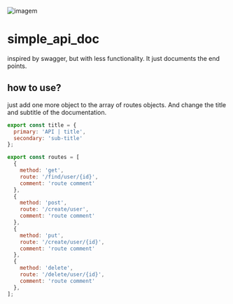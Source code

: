 ![imagem](https://github.com/anderson-oliveira-git/simple_api_doc/assets/6682086/67e377a6-4d5a-47da-8e66-6c8402c69d7a)
# simple_api_doc
 inspired by swagger, but with less functionality. It just documents the end points.

## how to use?
just add one more object to the array of routes objects. 
And change the title and subtitle of the documentation.
```js
export const title = {
  primary: 'API | title',
  secondary: 'sub-title'
};

export const routes = [
  {
    method: 'get',
    route: '/find/user/{id}',
    comment: 'route comment'
  },
  {
    method: 'post',
    route: '/create/user',
    comment: 'route comment'
  },
  {
    method: 'put',
    route: '/create/user/{id}',
    comment: 'route comment'
  },
  {
    method: 'delete',
    route: '/delete/user/{id}',
    comment: 'route comment'
  },
];
```
